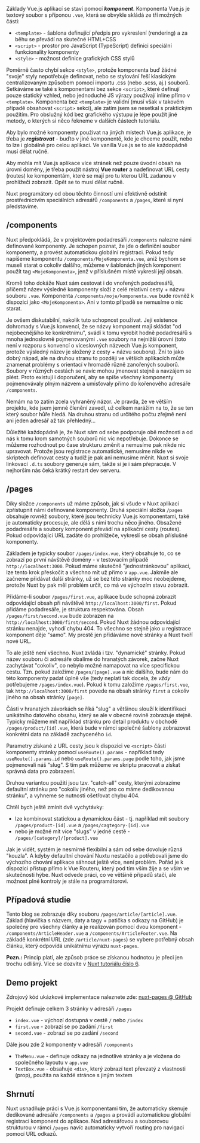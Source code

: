 Základy Vue.js aplikací se staví pomocí **_komponent_**. Komponenta Vue.js je textový soubor s příponou `.vue`, která se obvykle skládá ze tří možných části:
- `<template>` - šablona definující předpis pro vykreslení (rendering) a za běhu se převádí na skutečné HTML+CSS
- `<script>` - prostor pro JavaScript (TypeScript) definici speciální funkcionality komponenty
- `<style>` - možnost definice grafických CSS stylů

Poměrně často chybí sekce `<style>`, protože komponenta buď žádné "svoje" styly nepotřebuje definovat, nebo se stylování řeší klasickým centralizovaným způsobem pomocí importu .css (nebo .scss, aj.) souborů. Setkáváme se také s komponentami bez sekce `<script>`, které definují pouze statický vzhled, nebo jednoduché JS výrazy používají inline přímo v `<template>`. Komponenta bez `<template>` je validní (musí však v takovém případě obsahovat `<script>` sekci), ale zatím jsem se nesetkal s praktickým použitím. Pro obslužný kód bez grafického výstupu je lépe použít jiné metody, o kterých si něco řekneme v dalších částech tutoriálu.

Aby bylo možné komponenty používat na jiných místech Vue.js aplikace, je třeba je **_registrovat_** - buďto v jiné komponentě, kde je chceme použít, nebo to lze i globálně pro celou aplikaci. Ve vanilla Vue.js se to ale každopádně musí dělat ručně.

Aby mohla mít Vue.js aplikace více stránek než pouze úvodní obsah na úrovni domény, je třeba použít nástroj **Vue router** a nadefinovat URL cesty (routes) ke komponentám, které se mají pro tu kterou URL zadanou v prohlížeči zobrazit. Opět se to musí dělat ručně.

Nuxt programátory od obou těchto činností umí efektivně odstínit prostřednictvím speciálních adresářů `/components` a `/pages`, které si nyní představíme.

## /components

Nuxt předpokládá, že v projektovém podadresáři `/components` nalezne námi definované komponenty. Je schopen poznat, že jde o definiční soubor komponenty, a provést automatickou globální registraci. Pokud tedy napíšeme komponentu `/components/MojeKomponenta.vue`, aniž bychom se museli starat o cokoliv dalšího, můžeme v šablonách jiných komponent použít tag `<MojeKomponenta>`, jenž v příslušném místě vykreslí její obsah.

Kromě toho dokáže Nuxt sám cestovat i do vnořených podadresářů, přičemž název výsledné komponenty složí z celé relativní cesty + názvu souboru `.vue`. Komponenta `/components/moje/komponenta.vue` bude rovněž k dispozici jako `<MojeKomponenta>`. Ani v tomto případě se nemusíme o nic starat.

Je ovšem diskutabilní, nakolik tuto schopnost používat. Její existence dohromady s Vue.js konvencí, že se názvy komponent mají skládat "od nejobecnějšího ke konkrétnímu", svádí k tomu vyrobit hodně podadresářů s mnoha jednoslovně pojmenovanými `.vue` soubory na nejnižší úrovni (toto není v rozporu s konvencí o víceslovných názvech Vue.js komponent, protože výsledný název je složený z cesty + názvu souboru). Zní to jako dobrý nápad, ale na druhou stranu to později ve větších aplikacích může znamenat problémy s orientací v hromadě různě zanořených souborů. Soubory v různých cestách se navíc mohou jmenovat stejně a navzájem se plést. Proto existují i doporučení, aby se spíše všechny komponenty pojmenovávaly plným názvem a umisťovaly přímo do kořenového adresáře `/components`. 

Nemám na to zatím zcela vyhraněný názor. Je pravda, že ve větším projektu, kde jsem jemné členění zavedl, už celkem narážím na to, že se ten který soubor hůře hledá. Na druhou stranu od určitého počtu zřejmě není ani jeden adresář až tak přehledný...

Důležité každopádně je, že Nuxt sám od sebe podporuje obě možnosti a od nás k tomu krom samotných souborů nic víc nepotřebuje. Dokonce se můžeme rozhodnout po čase strukturu změnit a nemusíme pak nikde nic upravovat. Protože jsou registrace automatické, nemusíme nikde ve skriptech definovat cesty a tudíž je pak ani nemusíme měnit. Nuxt si svoje linkovací `.d.ts` soubory generuje sám, takže si je i sám přepracuje. V nejhorším nás čeká krátký restart dev serveru.

## /pages

Díky složce `/components` už máme způsob, jak si všude v Nuxt aplikaci zpřístupnit námi definované komponenty. Druhá speciální složka `/pages` obsahuje rovněž soubory, které jsou technicky Vue.js komponentami, také je automaticky procesuje, ale dělá s nimi trochu něco jiného. Obsažené podadresáře a soubory komponent převádí na aplikační cesty (routes). Pokud odpovídající URL zadáte do prohlížeče, vykreslí se obsah příslušné komponenty.

Základem je typicky soubor `/pages/index.vue`, který obsahuje to, co se zobrazí po první návštěvě domény - v testovacím případě `http://localhost:3000`. Pokud máme skutečně "jednostránkovou" aplikaci, lze tento krok přeskočit a všechno mít už přímo v `app.vue`. Jakmile ale začneme přidávat další stránky, už se bez této stránky moc neobejdeme, protože Nuxt by pak měl problém určit, co má ve výchozím stavu zobrazit.

Přidáme-li soubor `/pages/first.vue`, aplikace bude schopná zobrazit odpovídající obsah při návštěvě `http://localhost:3000/first`. Pokud přidáme podadresáře, je struktura respektována. Obsah `/pages/first/second.vue` bude zobrazen na `http://localhost:3000/first/second`. Pokud Nuxt žádnou odpovídající stránku nenajde, vyhodí chybu 404. To všechno se stejně jako u registrace komponent děje "samo". My prostě jen přidáváme nové stránky a Nuxt tvoří nové URL.

To ale ještě není všechno. Nuxt zvládá i tzv. "dynamické" stránky. Pokud název souboru či adresáře obalíme do hranatých závorek, začne Nuxt zachytávat "cokoliv", co nebylo možné namapovat na více specifickou cestu. Tzn. pokud založíme `/pages/[page].vue` a nic dalšího, bude nám do této komponenty padat úplně vše (tedy neplatí tak docela, že _vždy_ potřebujeme `/pages/index.vue`). Pokud k tomu založíme `/pages/first.vue`, tak `http://localhost:3000/first` povede na obsah stránky `first` a cokoliv jiného na obsah stránky `[page]`.

Části v hranatých závorkách se říká "slug" a většinou slouží k identifikaci unikátního datového obsahu, který se ale v obecné rovině zobrazuje stejně. Typicky můžeme mít například stránku pro detail produktu v obchodě `/pages/product/[id].vue`, která bude v rámci společné šablony zobrazovat konkrétní data na základě zachyceného `id`. 

Parametry získané z URL cesty jsou k dispozici ve `<script>` části komponenty stránky pomocí `useRoute().params` - například tedy `useRoute().params.id` nebo `useRoute().params.page` podle toho, jak jsme pojmenovali náš "slug". S tím pak můžeme ve skriptu pracovat a získat správná data pro zobrazení.

Druhou variantou použití jsou tzv. "catch-all" cesty, kterými zobrazíme defaultní stránku pro "cokoliv jiného, než pro co máme dedikovanou stránku", a vyhneme se nutnosti ošetřovat chybu 404.

Chtěl bych ještě zmínit dvě vychytávky:
- lze kombinovat statickou a dynamickou část - tj. například mít soubory `/pages/product-[id].vue` a `/pages/cagtegory-[id].vue`
- nebo je možné mít více "slugs" v jedné cestě - `/pages/[category]/[product].vue`

Jak je vidět, systém je nesmírně flexibilní a sám od sebe dovoluje různá "kouzla". A kdyby defaultní chování Nuxtu nestačilo a potřebovali jsme do výchozího chování aplikace sáhnout ještě více, není problém. Pořád je k dispozici přístup přímo k Vue Routeru, který pod tím vším žije a se vším ve skutečnosti hýbe. Nuxt odvede práci, co ve většině případů stačí, ale možnost plné kontroly je stále na programátorovi.

## Případová studie

Tento blog se zobrazuje díky souboru `/pages/article/[article].vue`. Základ (hlavička s názvem, daty a tagy + patička s odkazy na GitHub) je společný pro všechny články a je realizován pomocí dvou komponent - `/components/ArticleHeader.vue` a `/components/ArticleFooter.vue`. Na základě konkrétní URL (zde `/article/nuxt-pages`) se vybere potřebný obsah článku, který odpovídá unikátnímu výrazu `nuxt-pages`.

**Pozn.:** Princip platí, ale způsob práce se získanou hodnotou je přeci jen trochu odlišný. Více se dozvíte v [Nuxt tutoriálu číslo 6](/article/nuxt-content).

## Demo projekt

Zdrojový kód ukázkové implementace naleznete zde:
[nuxt-pages @ GitHub](https://github.com/AloisSeckar/demos-nuxt/tree/main/nuxt-pages)

Projekt definuje celkem 3 stránky v adresáři `/pages`
- `index.vue` - výchozí dostupná v cestě `/` nebo `/index`
- `first.vue` - zobrazí se po zadání `/first`
- `second.vue` - zobrazí se po zadání `/second`

Dále jsou zde 2 komponenty v adresáři `/components`
- `TheMenu.vue` - definuje odkazy na jednotlivé stránky a je vložena do společného layoutu v `app.vue`
- `TextBox.vue` - obsahuje `<div>`, který zobrazí text převzatý z vlastnosti (prop), použita na každé stránce s jiným textem

## Shrnutí

Nuxt usnadňuje práci s Vue.js komponentami tím, že automaticky skenuje dedikované adresáře `/components` a `/pages` a provádí automatickou globální registraci komponent do aplikace. Nad adresářovou a souborovou strukturou v rámci `/pages` navíc automaticky vytvoří routing pro navigaci pomocí URL odkazů.
